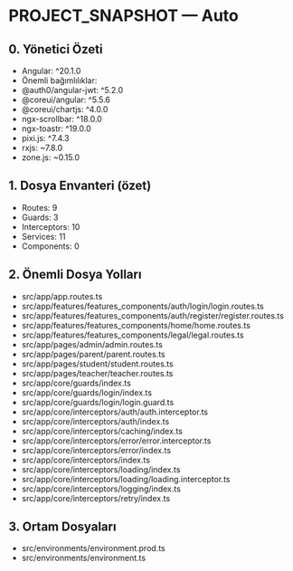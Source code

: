 # PROJECT_SNAPSHOT — Auto

## 0. Yönetici Özeti
- Angular: ^20.1.0
- Önemli bağımlılıklar:
- @auth0/angular-jwt: ^5.2.0
- @coreui/angular: ^5.5.6
- @coreui/chartjs: ^4.0.0
- ngx-scrollbar: ^18.0.0
- ngx-toastr: ^19.0.0
- pixi.js: ^7.4.3
- rxjs: ~7.8.0
- zone.js: ~0.15.0

## 1. Dosya Envanteri (özet)
- Routes: 9
- Guards: 3
- Interceptors: 10
- Services: 11
- Components: 0

## 2. Önemli Dosya Yolları
- src/app/app.routes.ts
- src/app/features/features_components/auth/login/login.routes.ts
- src/app/features/features_components/auth/register/register.routes.ts
- src/app/features/features_components/home/home.routes.ts
- src/app/features/features_components/legal/legal.routes.ts
- src/app/pages/admin/admin.routes.ts
- src/app/pages/parent/parent.routes.ts
- src/app/pages/student/student.routes.ts
- src/app/pages/teacher/teacher.routes.ts
- src/app/core/guards/index.ts
- src/app/core/guards/login/index.ts
- src/app/core/guards/login/login.guard.ts
- src/app/core/interceptors/auth/auth.interceptor.ts
- src/app/core/interceptors/auth/index.ts
- src/app/core/interceptors/caching/index.ts
- src/app/core/interceptors/error/error.interceptor.ts
- src/app/core/interceptors/error/index.ts
- src/app/core/interceptors/index.ts
- src/app/core/interceptors/loading/index.ts
- src/app/core/interceptors/loading/loading.interceptor.ts
- src/app/core/interceptors/logging/index.ts
- src/app/core/interceptors/retry/index.ts

## 3. Ortam Dosyaları
- src/environments/environment.prod.ts
- src/environments/environment.ts
